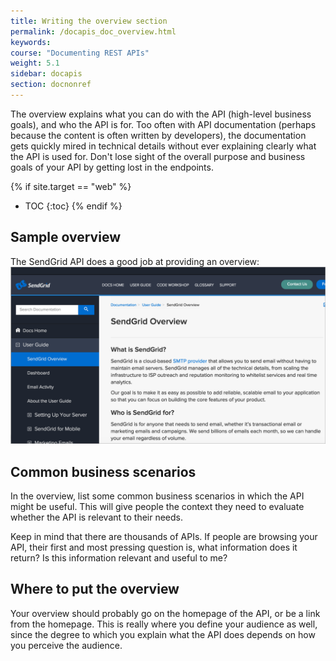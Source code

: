 ```yaml
---
title: Writing the overview section
permalink: /docapis_doc_overview.html
keywords:
course: "Documenting REST APIs"
weight: 5.1
sidebar: docapis
section: docnonref
---
```


The overview explains what you can do with the API (high-level business goals), and who the API is for. Too often with API documentation (perhaps because the content is often written by developers), the documentation gets quickly mired in technical details without ever explaining clearly what the API is used for. Don't lose sight of the overall purpose and business goals of your API by getting lost in the endpoints.

{% if site.target == "web" %}
* TOC
{:toc}
{% endif %}

## Sample overview
The SendGrid API does a good job at providing an overview:
<a href="https://sendgrid.com/docs/User_Guide/index.html"><img src="images/sendgridoverview.png" alt="Sendgrid overview" /></a>

## Common business scenarios
In the overview, list some common business scenarios in which the API might be useful. This will give people the context they need to evaluate whether the API is relevant to their needs.

Keep in mind that there are thousands of APIs. If people are browsing your API, their first and most pressing question is, what information does it return? Is this information relevant and useful to me?

## Where to put the overview
Your overview should probably go on the homepage of the API, or be a link from the homepage. This is really where you define your audience as well, since the degree to which you explain what the API does depends on how you perceive the audience.
